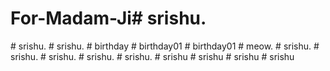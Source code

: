 # For-Madam-Ji#   s r i s h u .  
 #   s r i s h u .  
 #   s r i s h u .  
 #   b i r t h d a y  
 #   b i r t h d a y 0 1  
 #   b i r t h d a y 0 1  
 #   m e o w .  
 #   s r i s h u .  
 #   s r i s h u .  
 #   s r i s h u .  
 #   s r i s h u .  
 #   s r i s h u .  
 #   s r i s h u  
 #   s r i s h u  
 #   s r i s h u  
 #   s r i s h u  
 